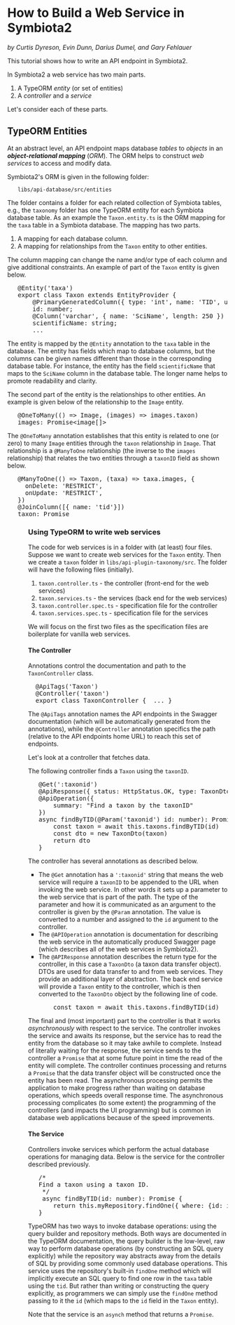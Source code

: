 # How to Build a Web Service in Symbiota2

_by Curtis Dyreson, Evin Dunn, Darius Dumel, and Gary Fehlauer_

This tutorial shows how to write an API endpoint in Symbiota2.

In Symbiota2 a web service has two main parts.

1. A TypeORM *entity* (or set of entities)
2. A *controller* and a *service*

Let's consider each of these parts.

## TypeORM Entities
At an abstract level, an API endpoint maps database  _tables_ to  _objects_  in an  **_object-relational mapping_**  (_ORM_). The ORM helps to construct  _web services_ to access and modify data.

Symbiota2's ORM is given in the following folder:
<ul>
<code>libs/api-database/src/entities</code>
</ul>
The folder contains a folder for each related collection of Symbiota tables, e.g., the <code>taxonomy</code> folder has one TypeORM entity for each Symbiota database table.   As an example the <code>Taxon.entity.ts</code> is the ORM mapping for the <code>taxa</code> table in a Symbiota database.  The mapping has two parts.

1. A mapping for each database column.
2. A mapping for relationships from the <code>Taxon</code> entity to other entities.

The column mapping can change the name and/or type of each column and give additional constraints.  An example of part of the <code>Taxon</code>
entity is given below.

<ul>
<pre>
@Entity('taxa')
export class Taxon extends EntityProvider {  
    @PrimaryGeneratedColumn({ type: 'int', name: 'TID', unsigned: true })  
    id: number; 
    @Column('varchar', { name: 'SciName', length: 250 })  
    scientificName: string;
    ...
</pre>
</ul>

The entity is mapped by the <code>@Entity</code> annotation to the <code>taxa</code> table in the database.  The entity has fields which map to database columns, but the columns can be given names different than those in the corresponding database table.  For instance, the entity has the field <code>scientificName</code> that maps to the <code>SciName</code> column in the database table.  The longer name helps to promote readability and clarity.

The second part of the entity is the relationships to other entities.  An example is given below of the relationship to the <code>Image</code> entity.
<ul>
<pre>
@OneToMany(() => Image, (images) => images.taxon)  
images: Promise&lt;image[]>
</pre>
</ul>
The <code>@OneToMany</code> annotation establishes that this entity is related to one (or zero) to many <code>Image</code> entities through the <code>taxon</code> relationship in <code>Image</code>.
That relationship is a <code>@ManyToOne</code> relationship (the inverse to the <code>images</code> relationship) that relates the two entities through a <code>taxonID</code> field as shown below.
<ul>
<pre>
@ManyToOne(() => Taxon, (taxa) => taxa.images, {  
  onDelete: 'RESTRICT',  
  onUpdate: 'RESTRICT',  
})  
@JoinColumn([{ name: 'tid'}])  
taxon: Promise<Taxon>
</pre>
<ul>

### Using TypeORM to write web services

The code for web services is in a folder with (at least) four files.  Suppose we want to create web services for the `Taxon` entity.  Then we create a `taxon` folder in  `libs/api-plugin-taxonomy/src`.  The folder will have the following files (initially).

1. `taxon.controller.ts` - the controller  (front-end for the web services)
2. `taxon.services.ts` - the services (back end for the web services)
3. `taxon.controller.spec.ts` - specification file for the controller
4. `taxon.services.spec.ts` - specification file for the services

We will focus on the first two files as the specification files are boilerplate for vanilla web services.

#### The Controller

Annotations control the documentation and path to the `TaxonController` class.
<pre>
  @ApiTags('Taxon')
  @Controller('taxon')  
  export class TaxonController {  ... }
</pre>
The `@ApiTags` annotation names the API endpoints in the Swagger documentation (which will be automatically generated from the annotations), while the `@Controller` annotation specifics the path (relative to the API endpoints home URL) to reach this set of endpoints.

Let's look at a controller that fetches data.

The following controller finds a <code>Taxon</code> using the <code>taxonID</code>.
<ul>
<pre>
@Get(':taxonid')  
@ApiResponse({ status: HttpStatus.OK, type: TaxonDto })  
@ApiOperation({  
    summary: "Find a taxon by the taxonID"  
})  
async findByTID(@Param('taxonid') id: number): Promise<TaxonDto> {  
    const taxon = await this.taxons.findByTID(id)  
    const dto = new TaxonDto(taxon)  
    return dto  
}
</pre>
</ul>
The controller has several annotations as described below.
<ul>
<li>
The <code>@Get</code> annotation has a <code>':taxonid'</code> string that means the web service will require a <code>taxonID</code> to be appended to the URL when invoking the web service.  In other words it sets up a parameter to the web service that is part of the path.  The type of the parameter and how it is communicated as an argument to the controller is given by the <code>@Param</code> annotation.  The value is converted to a number and assigned to the <code>id</code> argument to the controller.  
</li>
<li>
The <code>@APIOperation</code> annotation is documentation for describing the web service in the automatically produced Swagger page (which describes all of the web services in Symbiota2).
</li>
<li>
The <code>@APIResponse</code> annotation describes the return type for the controller, in this case a <code>TaxonDto</code> (a taxon data transfer object). DTOs are used for data transfer to and from web services. They provide an additional layer of abstraction.  The back end service will provide a <code>Taxon</code> entity to the controller, which is then converted to the <code>TaxonDto</code> object by the following line of code.
<pre>
    const taxon = await this.taxons.findByTID(id)  
</pre>
</li>
</ul>
The final and (most important) part to the controller is that it works <em>asynchronously</em> with respect to the service.  The controller invokes the service and awaits its response, but the service has to read the entity from the database so it may take awhile to complete.  Instead of literally waiting for the response, the service sends to the controller a <code>Promise</code> that at some future point in time the read of the entity will complete.  The controller continues processing and returns a <code>Promise</code> that the data transfer object will be constructed once the entity has been read.  The asynchronous processing permits the application to make progress rather than waiting on database operations, which speeds overall response time.  The asynchronous processing complicates (to some extent) the programming of the controllers (and impacts the UI programming) but is common in database web applications because of the speed improvements.

#### The Service
Controllers invoke services which perform the actual database operations for managing data.  Below is the service for the controller described previously.
<ul>
<pre>
/*  
Find a taxon using a taxon ID.  
 */
 async findByTID(id: number): Promise<Taxon> {  
    return this.myRepository.findOne({ where: {id: id} })  
}
</pre>
</ul>
TypeORM has two ways to invoke database operations: using the query builder and repository methods.  Both ways are documented in the TypeORM documentation, the query builder is the low-level, raw way to perform database operations (by constructing an SQL query explicitly) while the repository way abstracts away from the details of SQL by providing some commonly used database operations.  This service uses the repository's built-in <code>findOne</code> method which will implicitly execute an SQL query to find one row in the <code>taxa</code> table using the <code>tid</code>.   But rather than writing or constructing the query explicitly, as programmers we can simply use the <code>findOne</code> method passing to it the <code>id</code> (which maps to the <code>id</code> field in the <code>Taxon</code> entity).  

Note that the service is an <code>asynch</code> method that returns a <code>Promise</code>.


```
